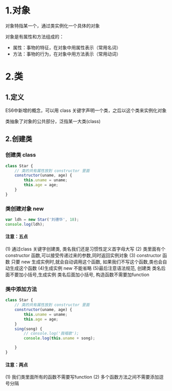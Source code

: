 # 1.对象

对象特指某一个，通过类实例化一个具体的对象

对象是有属性和方法组成的：

- 属性：事物的特征，在对象中用属性表示（常用名词）
- 方法：事物的行为，在对象中用方法表示（常用动词）



# 2.类

## 1.定义

ES6中新增的概念，可以用 class 关键字声明一个类，之后以这个类来实例化对象

类抽象了对象的公共部分，泛指某一大类(class)



## 2.创建类

###  创建类 class

```js
class Star {
	// 类的共有属性放到 constructor 里面
	constructor(uname, age) {
		this.uname = uname;
		this.age = age;
	}
}

```



### 类创建对象 new

```js
var ldh = new Star('刘德华', 18);
console.log(ldh);
```



#### 注意：五点

(1) 通过class 关键字创建类, 类名我们还是习惯性定义首字母大写
(2) 类里面有个constructor 函数,可以接受传递过来的参数,同时返回实例对象
(3) constructor 函数 只要 new 生成实例时,就会自动调用这个函数, 如果我们不写这个函数,类也会自动生成这个函数
(4)生成实例 new 不能省略
(5)最后注意语法规范, 创建类 类名后面不要加小括号,生成实例 类名后面加小括号, 构造函数不需要加function

### 类中添加方法



```js
class Star {
	// 类的共有属性放到 constructor 里面
	constructor(uname, age) {
		this.uname = uname;
		this.age = age;
	}
    sing(song) {
		// console.log('我唱歌');
		console.log(this.uname + song);

	}
}
```

#### 注意：两点 

(1) 我们类里面所有的函数不需要写function 
(2) 多个函数方法之间不需要添加逗号分隔

